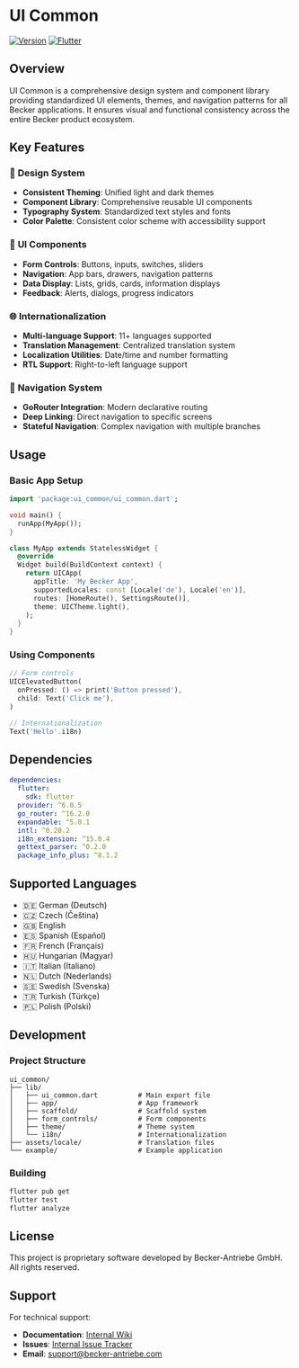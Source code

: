 # UI Common

[![Version](https://img.shields.io/badge/version-0.0.2-blue.svg)](https://github.com/becker-antriebe/ui_common)
[![Flutter](https://img.shields.io/badge/Flutter-3.4.0+-blue.svg)](https://flutter.dev)

## Overview

UI Common is a comprehensive design system and component library providing standardized UI elements, themes, and navigation patterns for all Becker applications. It ensures visual and functional consistency across the entire Becker product ecosystem.

## Key Features

### 🎨 **Design System**
- **Consistent Theming**: Unified light and dark themes
- **Component Library**: Comprehensive reusable UI components
- **Typography System**: Standardized text styles and fonts
- **Color Palette**: Consistent color scheme with accessibility support

### 🧩 **UI Components**
- **Form Controls**: Buttons, inputs, switches, sliders
- **Navigation**: App bars, drawers, navigation patterns
- **Data Display**: Lists, grids, cards, information displays
- **Feedback**: Alerts, dialogs, progress indicators

### 🌐 **Internationalization**
- **Multi-language Support**: 11+ languages supported
- **Translation Management**: Centralized translation system
- **Localization Utilities**: Date/time and number formatting
- **RTL Support**: Right-to-left language support

### 🧭 **Navigation System**
- **GoRouter Integration**: Modern declarative routing
- **Deep Linking**: Direct navigation to specific screens
- **Stateful Navigation**: Complex navigation with multiple branches

## Usage

### Basic App Setup
```dart
import 'package:ui_common/ui_common.dart';

void main() {
  runApp(MyApp());
}

class MyApp extends StatelessWidget {
  @override
  Widget build(BuildContext context) {
    return UICApp(
      appTitle: 'My Becker App',
      supportedLocales: const [Locale('de'), Locale('en')],
      routes: [HomeRoute(), SettingsRoute()],
      theme: UICTheme.light(),
    );
  }
}
```

### Using Components
```dart
// Form controls
UICElevatedButton(
  onPressed: () => print('Button pressed'),
  child: Text('Click me'),
)

// Internationalization
Text('Hello'.i18n)
```

## Dependencies

```yaml
dependencies:
  flutter:
    sdk: flutter
  provider: ^6.0.5
  go_router: ^16.2.0
  expandable: ^5.0.1
  intl: ^0.20.2
  i18n_extension: ^15.0.4
  gettext_parser: ^0.2.0
  package_info_plus: ^8.1.2
```

## Supported Languages

- 🇩🇪 German (Deutsch)
- 🇨🇿 Czech (Čeština)
- 🇬🇧 English
- 🇪🇸 Spanish (Español)
- 🇫🇷 French (Français)
- 🇭🇺 Hungarian (Magyar)
- 🇮🇹 Italian (Italiano)
- 🇳🇱 Dutch (Nederlands)
- 🇸🇪 Swedish (Svenska)
- 🇹🇷 Turkish (Türkçe)
- 🇵🇱 Polish (Polski)

## Development

### Project Structure
```
ui_common/
├── lib/
│   ├── ui_common.dart          # Main export file
│   ├── app/                    # App framework
│   ├── scaffold/               # Scaffold system
│   ├── form_controls/          # Form components
│   ├── theme/                  # Theme system
│   └── i18n/                   # Internationalization
├── assets/locale/              # Translation files
└── example/                    # Example application
```

### Building
```bash
flutter pub get
flutter test
flutter analyze
```

## License

This project is proprietary software developed by Becker-Antriebe GmbH. All rights reserved.

## Support

For technical support:
- **Documentation**: [Internal Wiki](https://wiki.becker-antriebe.com)
- **Issues**: [Internal Issue Tracker](https://gitlab.becker-antriebe.com)
- **Email**: support@becker-antriebe.com